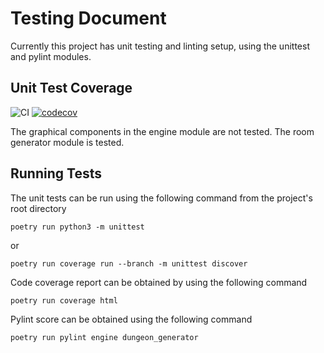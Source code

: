 # Testing Document

Currently this project has unit testing and linting setup, using the unittest and pylint modules.

## Unit Test Coverage
![CI](https://github.com/BlueShiftButterfly/tiralabra_procgen/actions/workflows/main.yml/badge.svg)
[![codecov](https://codecov.io/gh/BlueShiftButterfly/tiralabra_procgen/graph/badge.svg?token=TO1ECLJ9QO)](https://codecov.io/gh/BlueShiftButterfly/tiralabra_procgen)

The graphical components in the engine module are not tested. The room generator module is tested.

## Running Tests

The unit tests can be run using the following command from the project's root directory

~~~
poetry run python3 -m unittest 
~~~

or

~~~
poetry run coverage run --branch -m unittest discover
~~~

Code coverage report can be obtained by using the following command

~~~
poetry run coverage html
~~~

Pylint score can be obtained using the following command

~~~
poetry run pylint engine dungeon_generator
~~~